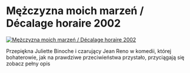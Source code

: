 Mężczyzna moich marzeń / Décalage horaire 2002 
=============
[![Mężczyzna moich marzeń / Décalage horaire 2002 ](http://vidos.pl/images/player.gif)](http://vidos.pl/mezczyzna-moich-marzen-dcalage-horaire-2002)

 Przepiękna Juliette Binoche i czarujący Jean Reno w komedii, której bohaterowie, jak na prawdziwe przeciwieństwa przystało, przyciągają się zobacz pełny opis
